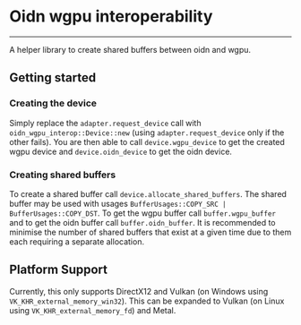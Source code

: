 # Oidn wgpu interoperability

---

A helper library to create shared buffers between oidn and 
wgpu.

## Getting started

### Creating the device

Simply replace the `adapter.request_device` call with 
`oidn_wgpu_interop::Device::new` (using 
`adapter.request_device` only if the other fails). You are 
then able to call `device.wgpu_device` to get the created
wgpu device and `device.oidn_device` to get the oidn device.

### Creating shared buffers

To create a shared buffer call 
`device.allocate_shared_buffers`. The shared buffer may be
used with usages 
`BufferUsages::COPY_SRC | BufferUsages::COPY_DST`. To get 
the wgpu buffer call `buffer.wgpu_buffer` and to get the 
oidn buffer call `buffer.oidn_buffer`. It is recommended to
minimise the number of shared buffers that exist at a given
time due to them each requiring a separate allocation.

## Platform Support

Currently, this only supports DirectX12 and Vulkan (on 
Windows using `VK_KHR_external_memory_win32`). This can be
expanded to Vulkan (on Linux using 
`VK_KHR_external_memory_fd`) and Metal.